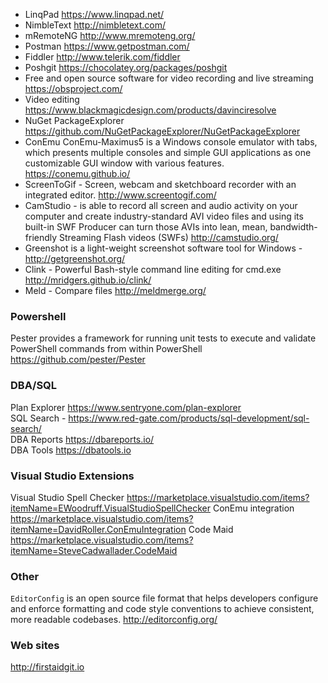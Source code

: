 * LinqPad https://www.linqpad.net/   
* NimbleText http://nimbletext.com/
* mRemoteNG http://www.mremoteng.org/   
* Postman https://www.getpostman.com/    
* Fiddler http://www.telerik.com/fiddler    
* Poshgit https://chocolatey.org/packages/poshgit   
* Free and open source software for video recording and live streaming https://obsproject.com/     
* Video editing https://www.blackmagicdesign.com/products/davinciresolve    
* NuGet PackageExplorer https://github.com/NuGetPackageExplorer/NuGetPackageExplorer
* ConEmu ConEmu-Maximus5 is a Windows console emulator with tabs, which presents multiple consoles and simple GUI applications as one  customizable GUI window with various features. https://conemu.github.io/
* ScreenToGif - Screen, webcam and sketchboard recorder with an integrated editor. http://www.screentogif.com/ 
* CamStudio - is able to record all screen and audio activity on your computer and create industry-standard AVI video files and using its built-in SWF Producer can turn those AVIs into lean, mean, bandwidth-friendly Streaming Flash videos (SWFs) http://camstudio.org/
* Greenshot is a light-weight screenshot software tool for Windows - http://getgreenshot.org/
* Clink - Powerful Bash-style command line editing for cmd.exe http://mridgers.github.io/clink/
* Meld - Compare files http://meldmerge.org/

### Powershell
Pester provides a framework for running unit tests to execute and validate PowerShell commands from within PowerShell https://github.com/pester/Pester    



### DBA/SQL 
Plan Explorer https://www.sentryone.com/plan-explorer    
SQL Search - https://www.red-gate.com/products/sql-development/sql-search/   
DBA Reports https://dbareports.io/    
DBA Tools https://dbatools.io    



### Visual Studio Extensions    
Visual Studio Spell Checker https://marketplace.visualstudio.com/items?itemName=EWoodruff.VisualStudioSpellChecker
ConEmu integration https://marketplace.visualstudio.com/items?itemName=DavidRoller.ConEmuIntegration
Code Maid https://marketplace.visualstudio.com/items?itemName=SteveCadwallader.CodeMaid



### Other
`EditorConfig`  is an open source file format that helps developers configure and enforce formatting and code style conventions to achieve consistent, more readable codebases. http://editorconfig.org/

### Web sites
http://firstaidgit.io

